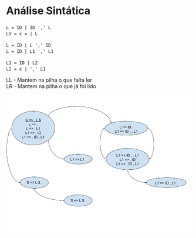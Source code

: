 # Análise Sintática

`L = ID | ID ',' L`  
`LV = ε = | L`  

`L = ID | L ',' ID`  
`L = ID | L1 ',' L1`

`L1 = ID | L2`  
`L2 = ε | ',' L1`  

LL - Mantem na pilha o que falta ler  
LR - Mantem na pilha o que já foi lido  

![LR Exemplo](LRExample.jpg)
